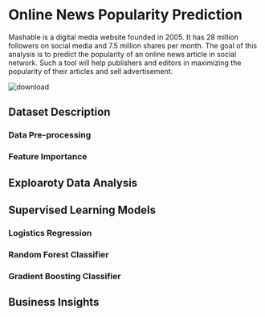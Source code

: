 # Online News Popularity Prediction
Mashable is a digital media website founded in 2005. It has 28 million followers on social media and 7.5 million shares per month. The goal of this analysis is to predict the popularity of an online news article in social network. Such a tool will help publishers and editors in maximizing the popularity of their articles and sell advertisement. 

![download](https://user-images.githubusercontent.com/26207455/113376999-189c8400-9341-11eb-8df1-5be8220554ce.png)


## Dataset Description

### Data Pre-processing

### Feature Importance

## Exploaroty Data Analysis

## Supervised Learning Models

### Logistics Regression

### Random Forest Classifier

### Gradient Boosting Classifier

## Business Insights


